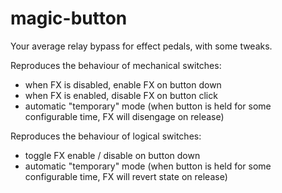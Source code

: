 # magic-button

Your average relay bypass for effect pedals, with some tweaks.

Reproduces the behaviour of mechanical switches:
- when FX is disabled, enable FX on button down
- when FX is enabled, disable FX on button click
- automatic "temporary" mode (when button is held for some configurable time, FX will disengage on release)

Reproduces the behaviour of logical switches:
- toggle FX enable / disable on button down
- automatic "temporary" mode (when button is held for some configurable time, FX will revert state on release)
